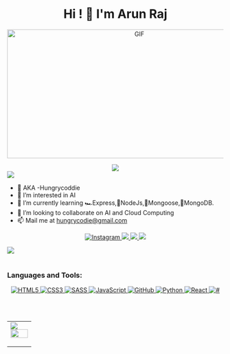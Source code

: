 <h1 align="center">Hi ! 👋 I'm Arun Raj
</h1>
<p align='center'>
    <img alt='GIF' src='https://github.com/mrhrifat/mrhrifat/blob/master/gifs/code.gif?raw=true' width='600' height='300' />
</p>
<div align='center'>
<img src='https://readme-typing-svg.herokuapp.com?font=ubuntu&color=16A085&center=true&lines=Full+Stack+Developer;Enthusiastic+Programmer;Open+Source+Contributor;Code+For+Everyone'/>
</div>


<img src="https://user-images.githubusercontent.com/73097560/115834477-dbab4500-a447-11eb-908a-139a6edaec5c.gif">

- 👋 AKA -Hungrycoddie
- 👀 I’m interested in AI
- 🌱 I’m currently learning 🏎Express,🧩NodeJs,🐀Mongoose,🍃MongoDB. 
- 💞️ I’m looking to collaborate on AI and Cloud Computing
- 📫 Mail me at [hungrycodie@gmail.com](mailto:hungrycodie@gmail.com)

<p 
   align="center"> 
  <a href="https://www.instagram.com/arun05raj/">
    <img alt="Instagram" src="https://img.shields.io/badge/ArunRaj-%23E4405F.svg?&style=for-the-badge&logo=Instagram&logoColor=white"/>
  </a>
<a href="https://www.linkedin.com/in/arun-raj-19a48b93/">
  <img src="https://img.shields.io/badge/ArunRaj-%230077B5.svg?&style=for-the-badge&logo=linkedin&logoColor=white">
</a>
  <a href="https://twitter.com/arunrajrider">
  <img src="https://img.shields.io/badge/ArunRaj-1DA1F2?style=for-the-badge&logo=twitter&logoColor=white">
</a>
</a>
  <a href="https://bit.ly/3C9CkCG">
  <img src="https://img.shields.io/badge/ArunRaj-000000?style=for-the-badge&logo=About.me&logoColor=white">
</a>
</p>
<img src="https://user-images.githubusercontent.com/73097560/115834477-dbab4500-a447-11eb-908a-139a6edaec5c.gif">

<br>
<br>

<h3 align="left">Languages and Tools:</h3>
<p align="center"> 
   
  <a href="https://www.w3schools.com/html/">
     <img alt="HTML5" src="https://img.shields.io/badge/html5-%23E34F26.svg?&style=for-the-badge&logo=html5&logoColor=white"/>
   </a>
   
   <a href="https://www.w3schools.com/css/default.asp">
      <img alt="CSS3" src="https://img.shields.io/badge/css3-%231572B6.svg?&style=for-the-badge&logo=css3&logoColor=white"/>
   </a>
   
   <a href="https://sass-lang.com/documentation/">
      <img alt="SASS" src="https://img.shields.io/badge/SASS-hotpink.svg?&style=for-the-badge&logo=SASS&logoColor=white"/>
   </a>
   
   <a href="https://developer.mozilla.org/en-US/docs/Web/JavaScript/Guide">
      <img alt="JavaScript" src="https://img.shields.io/badge/javascript-%23323330.svg?&style=for-the-badge&logo=javascript&logoColor=%23F7DF1E"/>
   </a>
   
   <a href="https://skills.github.com/">
      <img alt="GitHub" src="https://img.shields.io/badge/github-%23121011.svg?&style=for-the-badge&logo=github&logoColor=white"/>
   </a>
   
   <a href="https://docs.python.org/3/">
      <img alt="Python" src ="https://img.shields.io/badge/Python-FFD43B?style=for-the-badge&logo=python&logoColor=blue">
   </a>
   
   <a href="https://reactjs.org/">
      <img alt="React" src="https://img.shields.io/badge/React-20232A?style=for-the-badge&logo=react&logoColor=61DAFB">
   </a>

   <a href="#">
      <img alt="#" src="#">
   </a>
</p>
<br>
<br>
<table>
   <tr>
    <td>
      <a href="https://github.com/Hungrycoddie">
       <img src ="https://github-readme-stats.vercel.app/api/top-langs/?username=Hungrycoddie&langs_count=8&layout=compact&theme=tokyonight&hide_border=true" />
           <img width="100%" src="https://activity-graph.herokuapp.com/graph?username=Hungrycoddie&theme=synthwave-84" />
</p>
      </a>
    </td>
      </tr>
   </table>
   


<!---
Hungrycoddie/Hungrycoddie is a ✨ special ✨ repository because its `README.md` (this file) appears on your GitHub profile.
You can click the Preview link to take a look at your changes.
--->
